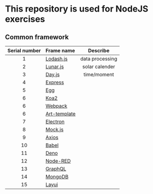 # This repository is used for NodeJS exercises
## Common framework
| Serial number | Frame name                                                    |    Describe     |
| :-----------: | :------------------------------------------------------------ | :-------------: |
|       1       | [Lodash.js ](http://6tail.cn/calendar/api.html#overview.html) | data processing |
|       2       | [Lunar.js](https://www.lodashjs.com/)                         | solar calender  |
|       3       | [Day.js](https://dayjs.fenxianglu.cn/)                        |   time/moment   |
|       4       | [Express](https://www.expressjs.com.cn/)                      |                 |
|       5       | [Egg](https://eggjs.org/zh-cn/intro/quickstart.html)          |                 |
|       6       | [Koa2](https://koa.bootcss.com/)                              |                 |
|       6       | [Webpack](https://www.webpackjs.com/)                         |                 |
|       6       | [Art-template]()                                              |                 |
|       7       | [Electron](http://www.electronjs.org/)                        |                 |
|       8       | [Mock.js](http://mockjs.com/)                                 |                 |
|       9       | [Axios](http://www.axios-js.com/)                             |                 |
|      10       | [Babel](https://www.babeljs.cn/)                              |                 |
|      11       | [Deno](https://deno.js.cn/)                                   |                 |
|      12       | [Node-RED](https://nodered.org/)                              |                 |
|      13       | [GraphQL]()                                                   |                 |
|      14       | [MongoDB]()                                                   |                 |
|      15       | [Layui](https://www.layui.com/demo/)                          |                 |